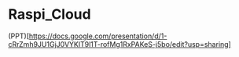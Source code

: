 # Raspi_Cloud

(PPT)[https://docs.google.com/presentation/d/1-cRrZmh9JU1GjJ0VYKlT9l1T-rofMg1RxPAKeS-j5bo/edit?usp=sharing]
